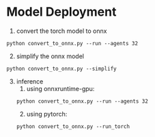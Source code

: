 # Model Deployment
1. convert the torch model to onnx
```shell
python convert_to_onnx.py --run --agents 32
```
2. simplify the onnx model
```shell
python convert_to_onnx.py --simplify
```
3. inference
   1. using onnxruntime-gpu:
   ```shell
   python convert_to_onnx.py --run --agents 32
   ```
   2. using pytorch:
   ```shell
   python convert_to_onnx.py --run_torch
   ```